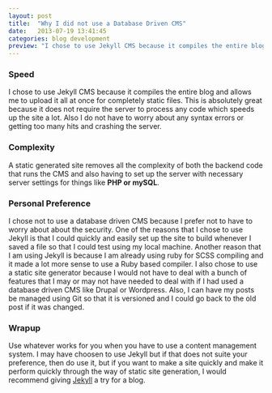 ```yaml
---
layout: post
title:  "Why I did not use a Database Driven CMS"
date:   2013-07-19 13:41:45
categories: blog development
preview: "I chose to use Jekyll CMS because it compiles the entire blog and allows me to upload it all at once for completely static files. This is absolutely great because it does not require the server to process any code which speeds up the site a lot. Also I do not have to worry about any syntax errors or getting too many hits and crashing the server."
---
```


### Speed
I chose to use Jekyll CMS because it compiles the entire blog and allows me to upload it all at once for completely static files. This is absolutely great because it does not require the server to process any code which speeds up the site a lot. Also I do not have to worry about any syntax errors or getting too many hits and crashing the server.

### Complexity
A static generated site removes all the complexity of both the backend code that runs the CMS and also having to set up the server with necessary server settings for things like **PHP or mySQL**.

### Personal Preference
I chose not to use a database driven CMS because I prefer not to have to worry about about the security. One of the reasons that I chose to use Jekyll is that I could quickly and easily set up the site to build whenever I saved a file so that I could test using my local machine. Another reason that I am using Jekyll is because I am already using ruby for SCSS compiling and it made a lot more sense to use a Ruby based compiler. I also chose to use a static site generator because I would not have to deal with a bunch of features that I may or may not have needed to deal with if I had used a database driven CMS like Drupal or Wordpress. Also, I can have my posts be managed using Git so that it is versioned and I could go back to the old post if it was changed.

### Wrapup
Use whatever works for you when you have to use a content management system. I may have choosen to use Jekyll but if that does not suite your preference, then do use it, but if you want to make a site quickly and make it perform quickly through the way of static site generation, I would recommend giving [Jekyll](http://www.jekyllrb.com/) a try for a blog.